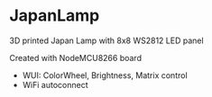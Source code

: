 # JapanLamp
3D printed Japan Lamp with 8x8 WS2812 LED panel

Created with NodeMCU8266 board
- WUI: ColorWheel, Brightness, Matrix control
- WiFi autoconnect

